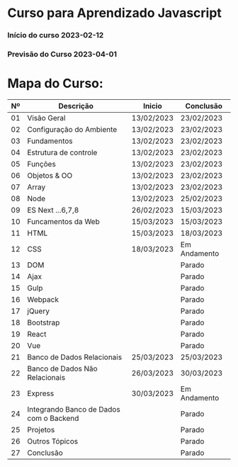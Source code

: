 # Curso para Aprendizado Javascript
### Início do curso 2023-02-12
### Previsão do Curso 2023-04-01

# Mapa do Curso:
|Nº|Descrição|Inicio|Conclusão|
|---|---|---|---|
|01| Visão Geral|13/02/2023|23/02/2023|
|02| Configuração do Ambiente|13/02/2023|23/02/2023|
|03| Fundamentos|13/02/2023|23/02/2023|
|04| Estrutura de controle|13/02/2023|23/02/2023|
|05| Funções|13/02/2023|23/02/2023|
|06| Objetos & OO|13/02/2023|23/02/2023|
|07| Array|13/02/2023|23/02/2023|
|08| Node|13/02/2023|25/02/2023|
|09| ES Next ...6,7,8|26/02/2023|15/03/2023|
|10| Funcamentos da Web|15/03/2023|15/03/2023|
|11| HTML|15/03/2023|18/03/2023|
|12| CSS|18/03/2023|Em Andamento|
|13| DOM||Parado|
|14| Ajax||Parado|
|15| Gulp||Parado|
|16| Webpack||Parado|
|17| jQuery||Parado|
|18| Bootstrap||Parado|
|19| React||Parado|
|20| Vue||Parado|
|21| Banco de Dados Relacionais|25/03/2023|25/03/2023|
|22| Banco de Dados Não Relacionais|26/03/2023|30/03/2023|
|23| Express|30/03/2023|Em Andamento|
|24| Integrando Banco de Dados com o Backend||Parado|
|25| Projetos||Parado|
|26| Outros Tópicos||Parado|
|27| Conclusão||Parado|